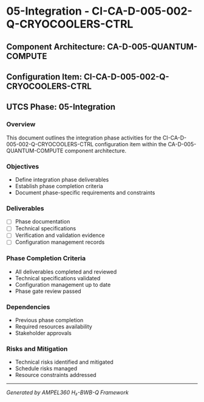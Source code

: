 # 05-Integration - CI-CA-D-005-002-Q-CRYOCOOLERS-CTRL

## Component Architecture: CA-D-005-QUANTUM-COMPUTE
## Configuration Item: CI-CA-D-005-002-Q-CRYOCOOLERS-CTRL
## UTCS Phase: 05-Integration

### Overview
This document outlines the integration phase activities for the CI-CA-D-005-002-Q-CRYOCOOLERS-CTRL configuration item within the CA-D-005-QUANTUM-COMPUTE component architecture.

### Objectives
- Define integration phase deliverables
- Establish phase completion criteria
- Document phase-specific requirements and constraints

### Deliverables
- [ ] Phase documentation
- [ ] Technical specifications
- [ ] Verification and validation evidence
- [ ] Configuration management records

### Phase Completion Criteria
- All deliverables completed and reviewed
- Technical specifications validated
- Configuration management up to date
- Phase gate review passed

### Dependencies
- Previous phase completion
- Required resources availability
- Stakeholder approvals

### Risks and Mitigation
- Technical risks identified and mitigated
- Schedule risks managed
- Resource constraints addressed

---
*Generated by AMPEL360 H₂-BWB-Q Framework*
